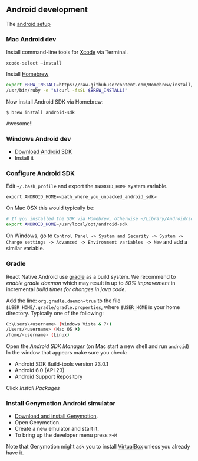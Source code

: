 ## Android development

The [android setup](https://facebook.github.io/react-native/docs/android-setup.html) 

### Mac Android dev

Install command-line tools for [Xcode](https://developer.apple.com/xcode/) via Terminal.

`xcode-select –install`

Install [Homebrew](http://brew.sh/)

```bash
export BREW_INSTALL=https://raw.githubusercontent.com/Homebrew/install/master/install`
/usr/bin/ruby -e "$(curl -fsSL $BREW_INSTALL)"
```

Now install Android SDK via Homebrew:

`$ brew install android-sdk`

Awesome!!

### Windows Android dev

- [Download Android SDK](https://developer.android.com/sdk/installing/index.html)
- Install it

### Configure Android SDK

Edit `~/.bash_profile` and export the `ANDROID_HOME` system variable.

`export ANDROID_HOME=<path_where_you_unpacked_android_sdk>`

On Mac OSX this would typically be:

```bash
# If you installed the SDK via Homebrew, otherwise ~/Library/Android/sdk
export ANDROID_HOME=/usr/local/opt/android-sdk
```

On Windows, go to `Control Panel -> System and Security -> System -> Change settings -> Advanced -> Environment variables -> New`
and add a similar variable.

### Gradle

React Native Android use [gradle](https://docs.gradle.org/) as a build system. We recommend to *enable gradle daemon* which may result in up to *50% improvement* in incremental *build times for changes in java code*. 

Add the line: `org.gradle.daemon=true` to the file `$USER_HOME/.gradle/gradle.properties`, where `$USER_HOME` is your home directory. Typically one of the following:

```bash
C:\Users\<username> (Windows Vista & 7+)
/Users/<username> (Mac OS X)
/home/<username> (Linux)
```

Open the *Android SDK Manager* (on Mac start a new shell and run `android`)
In the window that appears make sure you check:
- Android SDK Build-tools version 23.0.1
- Android 6.0 (API 23)
- Android Support Repository

Click *Install Packages*

### Install Genymotion Android simulator

- [Download and install Genymotion](https://www.genymotion.com/).
- Open Genymotion. 
- Create a new emulator and start it.
- To bring up the developer menu press `⌘+M`

Note that Genymotion might ask you to install [VirtualBox](https://www.virtualbox.org/) unless you already have it.


